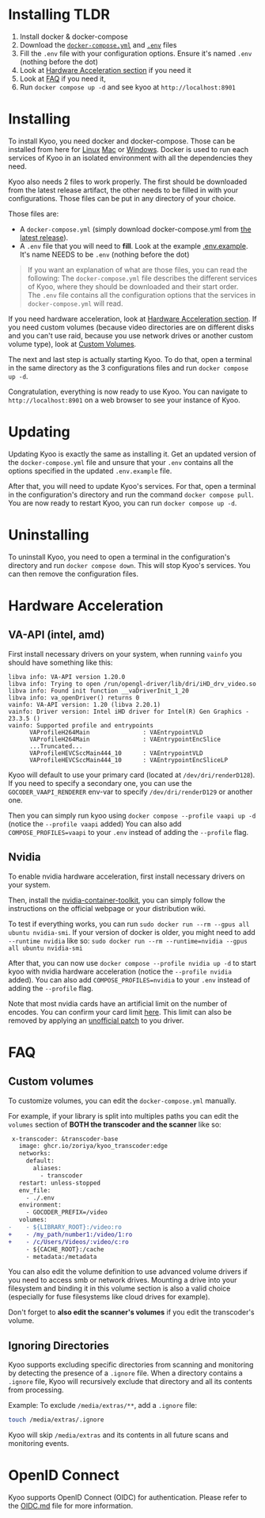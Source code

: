 # Installing TLDR

1. Install docker & docker-compose
2. Download the
   [`docker-compose.yml`](https://github.com/zoriya/kyoo/releases/latest/download/docker-compose.yml) and
   [`.env`](https://github.com/zoriya/kyoo/releases/latest/download/env.example) files
3. Fill the `.env` file with your configuration options. Ensure it's named `.env` (nothing before the dot)
4. Look at [Hardware Acceleration section](#Hardware-Acceleration) if you need it
5. Look at [FAQ](#FAQ) if you need it,
6. Run `docker compose up -d` and see kyoo at `http://localhost:8901`

# Installing

To install Kyoo, you need docker and docker-compose. Those can be installed from here for
[Linux](https://docs.docker.com/engine/install/)
[Mac](https://docs.docker.com/desktop/install/mac-install/)
or [Windows](https://docs.docker.com/desktop/install/windows-install/). Docker is used to run each services of Kyoo in
an isolated environment with all the dependencies they need.

Kyoo also needs 2 files to work properly. The first should be downloaded from the latest release artifact, the other needs to be filled in with your configurations.
Those files can be put in any directory of your choice.

Those files are:

- A `docker-compose.yml` (simply download docker-compose.yml from [the latest release](https://github.com/zoriya/kyoo/releases/latest/download/docker-compose.yml)).
- A `.env` file that you will need to **fill**. Look at the example [.env.example](https://github.com/zoriya/kyoo/releases/latest/download/env.example). It's name NEEDS to be `.env` (nothing before the dot)

> If you want an explanation of what are those files, you can read the following:
> The `docker-compose.yml` file describes the different services of Kyoo, where they should be downloaded and their start order. \
> The `.env` file contains all the configuration options that the services in `docker-compose.yml` will read.

If you need hardware acceleration, look at [Hardware Acceleration section](#Hardware-Acceleration).
If you need custom volumes (because video directories are on different disks and you can't use raid, because you use network drives or another custom volume type), look at [Custom Volumes](#Custom-Volumes).

The next and last step is actually starting Kyoo. To do that, open a terminal in the same directory as the 3 configurations files
and run `docker compose up -d`.

Congratulation, everything is now ready to use Kyoo. You can navigate to `http://localhost:8901` on a web browser to see your instance of Kyoo.

# Updating

Updating Kyoo is exactly the same as installing it. Get an updated version of the `docker-compose.yml` file and
unsure that your `.env` contains all the options specified in the updated `.env.example` file.

After that, you will need to update Kyoo's services. For that, open a terminal in the configuration's directory and run
the command `docker compose pull`. You are now ready to restart Kyoo, you can run `docker compose up -d`.

# Uninstalling

To uninstall Kyoo, you need to open a terminal in the configuration's directory and run `docker compose down`. This will
stop Kyoo's services. You can then remove the configuration files.

# Hardware Acceleration

## VA-API (intel, amd)

First install necessary drivers on your system, when running `vainfo` you should have something like this:
```
libva info: VA-API version 1.20.0
libva info: Trying to open /run/opengl-driver/lib/dri/iHD_drv_video.so
libva info: Found init function __vaDriverInit_1_20
libva info: va_openDriver() returns 0
vainfo: VA-API version: 1.20 (libva 2.20.1)
vainfo: Driver version: Intel iHD driver for Intel(R) Gen Graphics - 23.3.5 ()
vainfo: Supported profile and entrypoints
      VAProfileH264Main               :	VAEntrypointVLD
      VAProfileH264Main               :	VAEntrypointEncSlice
      ...Truncated...
      VAProfileHEVCSccMain444_10      :	VAEntrypointVLD
      VAProfileHEVCSccMain444_10      :	VAEntrypointEncSliceLP
```
Kyoo will default to use your primary card (located at `/dev/dri/renderD128`). If you need to specify a secondary one, you
can use the `GOCODER_VAAPI_RENDERER` env-var to specify `/dev/dri/renderD129` or another one.

Then you can simply run kyoo using `docker compose --profile vaapi up -d` (notice the `--profile vaapi` added)
You can also add `COMPOSE_PROFILES=vaapi` to your `.env` instead of adding the `--profile` flag.

## Nvidia

To enable nvidia hardware acceleration, first install necessary drivers on your system.

Then, install the [nvidia-container-toolkit](https://docs.nvidia.com/datacenter/cloud-native/container-toolkit/latest/install-guide.html), you can simply
follow the instructions on the official webpage or your distribution wiki.

To test if everything works, you can run `sudo docker run --rm --gpus all ubuntu nvidia-smi`. If your version of docker is older,
you might need to add `--runtime nvidia` like so: `sudo docker run --rm --runtime=nvidia --gpus all ubuntu nvidia-smi`

After that, you can now use `docker compose --profile nvidia up -d` to start kyoo with nvidia hardware acceleration (notice the `--profile nvidia` added).
You can also add `COMPOSE_PROFILES=nvidia` to your `.env` instead of adding the `--profile` flag.

Note that most nvidia cards have an artificial limit on the number of encodes. You can confirm your card limit [here](https://developer.nvidia.com/video-encode-and-decode-gpu-support-matrix-new).
This limit can also be removed by applying an [unofficial patch](https://github.com/keylase/nvidia-patch) to you driver.

# FAQ

## Custom volumes

To customize volumes, you can edit the `docker-compose.yml` manually.

For example, if your library is split into multiples paths you can edit the `volumes` section of **BOTH the transcoder and the scanner** like so:

```patch
 x-transcoder: &transcoder-base
   image: ghcr.io/zoriya/kyoo_transcoder:edge
   networks:
     default:
       aliases:
         - transcoder
   restart: unless-stopped
   env_file:
     - ./.env
   environment:
     - GOCODER_PREFIX=/video
   volumes:
-    - ${LIBRARY_ROOT}:/video:ro
+    - /my_path/number1:/video/1:ro
+    - /c/Users/Videos/:video/c:ro
     - ${CACHE_ROOT}:/cache
     - metadata:/metadata
```
You can also edit the volume definition to use advanced volume drivers if you need to access smb or network drives. Mounting a drive into your filesystem and binding it in this volume section is also a valid choice (especially for fuse filesystems like cloud drives for example).

Don't forget to **also edit the scanner's volumes** if you edit the transcoder's volume.

## Ignoring Directories
Kyoo supports excluding specific directories from scanning and monitoring by detecting the presence of a `.ignore` file. When a directory contains a `.ignore` file, Kyoo will recursively exclude that directory and all its contents from processing.

Example:
To exclude `/media/extras/**`, add a `.ignore` file:
```bash
touch /media/extras/.ignore
```
Kyoo will skip `/media/extras` and its contents in all future scans and monitoring events.

# OpenID Connect

Kyoo supports OpenID Connect (OIDC) for authentication. Please refer to the [OIDC.md](OIDC.md) file for more information.

<!-- vim: set wrap: -->
